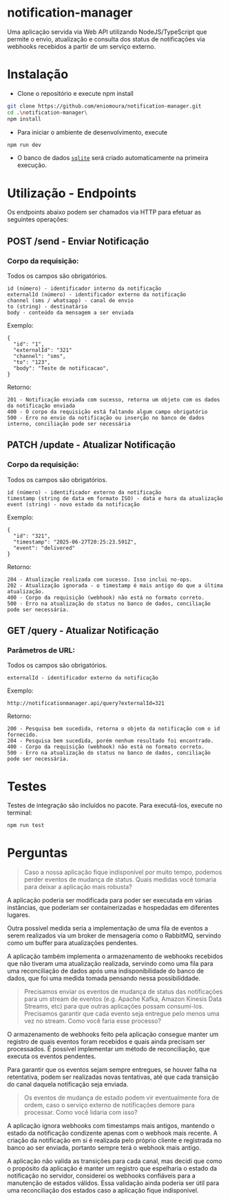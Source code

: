# notification-manager

Uma aplicação servida via Web API utilizando NodeJS/TypeScript que permite o envio, atualização e consulta dos status de notificações via webhooks recebidos a partir de um serviço externo.

# Instalação
* Clone o repositório e execute npm install
```bash
git clone https://github.com/eniomoura/notification-manager.git 
cd .\notification-manager\
npm install
```
* Para iniciar o ambiente de desenvolvimento, execute
```bash
npm run dev
```
* O banco de dados [`sqlite`](https://sqlite.org/) será criado automaticamente na primeira execução.

# Utilização - Endpoints
Os endpoints abaixo podem ser chamados via HTTP para efetuar as seguintes operações:

## POST /send - Enviar Notificação
### Corpo da requisição:
Todos os campos são obrigatórios.
```
id (número) - identificador interno da notificação
externalId (número) - identificador externo da notificação
channel (sms / whatsapp) - canal de envio
to (string) - destinatário
body - conteúdo da mensagem a ser enviada
```
Exemplo:
```
{
  "id": "1",
  "externalId": "321"
  "channel": "sms",
  "to": "123",
  "body": "Teste de notificacao",
}
```
Retorno:
```
201 - Notificação enviada com sucesso, retorna um objeto com os dados da notificação enviada
400 - O corpo da requisição está faltando algum campo obrigatório
500 - Erro no envio da notificação ou inserção no banco de dados interno, conciliação pode ser necessária
```

## PATCH /update - Atualizar Notificação
### Corpo da requisição:
Todos os campos são obrigatórios.
```
id (número) - identificador externo da notificação
timestamp (string de data em formato ISO) - data e hora da atualização
event (string) - novo estado da notificação
```
Exemplo:
```
{
  "id": "321",
  "timestamp": "2025-06-27T20:25:23.591Z",
  "event": "delivered"
}
```
Retorno:
```
204 - Atualização realizada com sucesso. Isso inclui no-ops.
202 - Atualização ignorada - o timestamp é mais antigo do que a última atualização.
400 - Corpo da requisição (webhook) não está no formato correto.
500 - Erro na atualização do status no banco de dados, conciliação pode ser necessária.
```

## GET /query - Atualizar Notificação
### Parâmetros de URL:
Todos os campos são obrigatórios.
```
externalId - identificador externo da notificação
```
Exemplo:
```
http://notificationmanager.api/query?externalId=321
```
Retorno:
```
200 - Pesquisa bem sucedida, retorna o objeto da notificação com o id fornecido.
204 - Pesquisa bem sucedida, porém nenhum resultado foi encontrado.
400 - Corpo da requisição (webhook) não está no formato correto.
500 - Erro na atualização do status no banco de dados, conciliação pode ser necessária.
```

# Testes
Testes de integração são incluídos no pacote. Para executá-los, execute no terminal:
```bash
npm run test
```

# Perguntas
> Caso a nossa aplicação fique indisponível por muito tempo, podemos perder eventos de mudança de status. Quais medidas você tomaria para deixar a aplicação mais robusta?

A aplicação poderia ser modificada para poder ser executada em várias instâncias, que poderiam ser containerizadas e hospedadas em diferentes lugares.

Outra possível medida seria a implementação de uma fila de eventos a serem realizados via um broker de mensageria como o RabbitMQ, servindo como um buffer para atualizações pendentes.

A aplicação também implementa o armazenamento de webhooks recebidos que não tiveram uma atualização realizada, servindo como uma fila para uma reconciliação de dados após uma indisponibilidade do banco de dados, que foi uma medida tomada pensando nessa possibiliddade.

> Precisamos enviar os eventos de mudança de status das notificações para um stream de eventos (e.g. Apache Kafka, Amazon Kinesis Data Streams, etc) para que outras aplicações possam consumí-los. Precisamos garantir que cada evento seja entregue pelo menos uma vez no stream. Como você faria esse processo?

O armazenamento de webhooks feito pela aplicação consegue manter um registro de quais eventos foram recebidos e quais ainda precisam ser processados. É possível implementar um método de reconciliação, que executa os eventos pendentes.

Para garantir que os eventos sejam sempre  entregues, se houver falha na retentativa, podem ser realizadas novas tentativas, até que cada transição do canal daquela notificação seja enviada.

> Os eventos de mudança de estado podem vir eventualmente fora de ordem, caso o serviço externo de notificações demore para processar. Como você lidaria com isso?

A aplicação ignora webhooks com timestamps mais antigos, mantendo o estado da notificação condizente apenas com o webhook mais recente. A criação da notificação em si é realizada pelo próprio cliente e registrada no banco ao ser enviada, portanto sempre terá o webhook mais antigo.

A aplicação não valida as transições para cada canal, mas decidi que como o propósito da aplicação é manter um registro que espelharia o estado da notificação no servidor, considerei os webhooks confiáveis para a manutenção de estados válidos. Essa validação ainda poderia ser útil para uma reconciliação dos estados caso a aplicação fique indisponível.
